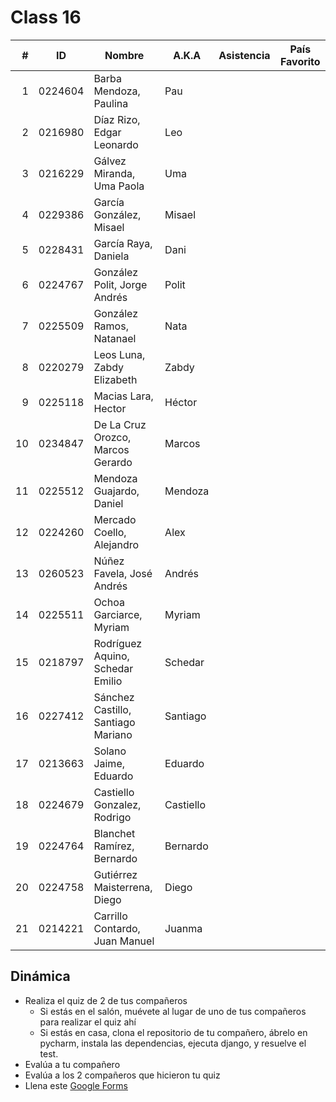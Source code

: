 Class 16
========

|  # | ID      | Nombre                             | A.K.A     | Asistencia | País Favorito |
|---:|---------|------------------------------------|-----------|------------|---------------|
|  1 | 0224604 | Barba Mendoza, Paulina             | Pau       |            |               |
|  2 | 0216980 | Díaz Rizo, Edgar Leonardo          | Leo       |            |               |
|  3 | 0216229 | Gálvez Miranda, Uma Paola          | Uma       |            |               |
|  4 | 0229386 | García González, Misael            | Misael    |            |               |
|  5 | 0228431 | García Raya, Daniela               | Dani      |            |               |
|  6 | 0224767 | González Polit, Jorge Andrés       | Polit     |            |               |
|  7 | 0225509 | González Ramos, Natanael           | Nata      |            |               |
|  8 | 0220279 | Leos Luna, Zabdy Elizabeth         | Zabdy     |            |               |
|  9 | 0225118 | Macias Lara, Hector                | Héctor    |            |               |
| 10 | 0234847 | De La Cruz Orozco, Marcos Gerardo  | Marcos    |            |               |
| 11 | 0225512 | Mendoza Guajardo, Daniel           | Mendoza   |            |               |
| 12 | 0224260 | Mercado Coello, Alejandro          | Alex      |            |               |
| 13 | 0260523 | Núñez Favela, José Andrés          | Andrés    |            |               |
| 14 | 0225511 | Ochoa Garciarce, Myriam            | Myriam    |            |               |
| 15 | 0218797 | Rodríguez Aquino, Schedar Emilio   | Schedar   |            |               |
| 16 | 0227412 | Sánchez Castillo, Santiago Mariano | Santiago  |            |               |
| 17 | 0213663 | Solano Jaime, Eduardo              | Eduardo   |            |               |
| 18 | 0224679 | Castiello Gonzalez, Rodrigo        | Castiello |            |               |
| 19 | 0224764 | Blanchet Ramírez, Bernardo         | Bernardo  |            |               |
| 20 | 0224758 | Gutiérrez Maisterrena, Diego       | Diego     |            |               |
| 21 | 0214221 | Carrillo Contardo, Juan Manuel     | Juanma    |            |               |

Dinámica
--------

- Realiza el quiz de 2 de tus compañeros
    - Si estás en el salón, muévete al lugar de uno de tus compañeros para realizar el quiz ahí
    - Si estás en casa, clona el repositorio de tu compañero, ábrelo en pycharm, instala las
      dependencias, ejecuta django, y resuelve el test.
- Evalúa a tu compañero
- Evalúa a los 2 compañeros que hicieron tu quiz
- Llena este [Google Forms](https://docs.google.com/forms/d/e/1FAIpQLSc2mkoaC55BOcTqDkM9ZZZSU-Bs0DjiClbWOE13Z1O6Cf50Hw/viewform?usp=sf_link)
